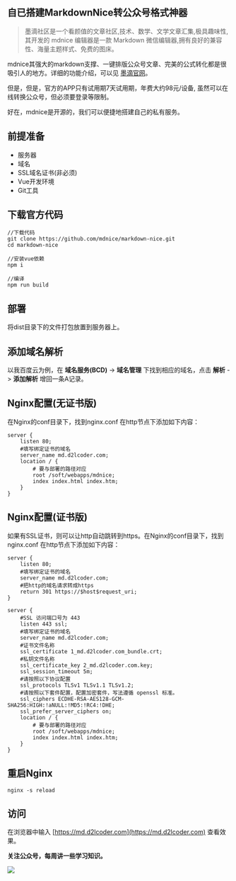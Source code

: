 ## 自已搭建MarkdownNice转公众号格式神器

> 墨滴社区是一个看颜值的文章社区,技术、数学、文学文章汇集,极具趣味性,其开发的 mdnice 编辑器是一款 Markdown 微信编辑器,拥有良好的兼容性、海量主题样式、免费的图床。

mdnice其强大的markdown支撑、一键排版公众号文章、完美的公式转化都是很吸引人的地方。详细的功能介绍，可以见 [墨滴官网](<https://product.mdnice.com/>)。

但是，但是，官方的APP只有试用期7天试用期，年费大约98元/设备, 虽然可以在线转换公众号，但必须要登录等限制。


好在，mdnice是开源的，我们可以便捷地搭建自己的私有服务。

## 前提准备
- 服务器
- 域名
- SSL域名证书(非必须)
- Vue开发环境
- Git工具

## 下载官方代码

~~~
//下载代码
git clone https://github.com/mdnice/markdown-nice.git
cd markdown-nice

//安装vue依赖
npm i

//编译
npm run build
~~~

## 部署

将dist目录下的文件打包放置到服务器上。

## 添加域名解析

以我百度云为例，在 **域名服务(BCD)** -> **域名管理**  下找到相应的域名，点击 **解析** -> **添加解析** 增回一条A记录。

## Nginx配置(无证书版)
在Nginx的conf目录下，找到nginx.conf 在http节点下添加如下内容：

~~~
server {
    listen 80;
    #填写绑定证书的域名
    server_name md.d2lcoder.com;
    location / {
        # 要与部署的路径对应
        root /soft/webapps/mdnice;
        index index.html index.htm;
    } 
}
~~~

## Nginx配置(证书版)

如果有SSL证书，则可以让http自动跳转到https。在Nginx的conf目录下，找到nginx.conf 在http节点下添加如下内容：

~~~
server {
    listen 80;
    #填写绑定证书的域名
    server_name md.d2lcoder.com;
    #把http的域名请求转成https
    return 301 https://$host$request_uri; 
}

server {
    #SSL 访问端口号为 443
    listen 443 ssl; 
    #填写绑定证书的域名
    server_name md.d2lcoder.com; 
    #证书文件名称
    ssl_certificate 1_md.d2lcoder.com_bundle.crt; 
    #私钥文件名称
    ssl_certificate_key 2_md.d2lcoder.com.key; 
    ssl_session_timeout 5m;
    #请按照以下协议配置
    ssl_protocols TLSv1 TLSv1.1 TLSv1.2; 
    #请按照以下套件配置，配置加密套件，写法遵循 openssl 标准。
    ssl_ciphers ECDHE-RSA-AES128-GCM-SHA256:HIGH:!aNULL:!MD5:!RC4:!DHE; 
    ssl_prefer_server_ciphers on;
    location / {
        # 要与部署的路径对应
        root /soft/webapps/mdnice;
        index index.html index.htm;
    }
}
~~~

## 重启Nginx

~~~shell
nginx -s reload
~~~

## 访问
在浏览器中输入 [https://md.d2lcoder.com](https://md.d2lcoder.com) 查看效果。

**关注公众号，每周讲一些学习知识。**

![](https://www.d2lcoder.com/wechat.jpg)